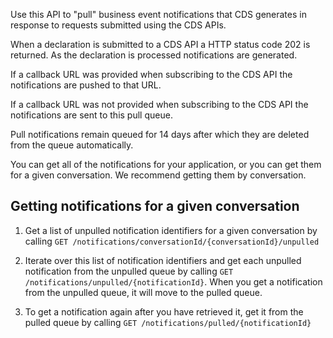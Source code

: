 Use this API to "pull" business event notifications that CDS generates in response to requests submitted using the CDS APIs.

When a declaration is submitted to a CDS API a HTTP status code 202 is returned. As the declaration is processed notifications are generated.

If a callback URL was provided when subscribing to the CDS API the notifications are pushed to that URL.

If a callback URL was not provided when subscribing to the CDS API the notifications are sent to this pull queue.

Pull notifications remain queued for 14 days after which they are deleted from the queue automatically.

You can get all of the notifications for your application, or you can get them for a given conversation. We recommend getting them by conversation.

## Getting notifications for a given conversation

1. Get a list of unpulled notification identifiers for a given conversation by calling `GET /notifications/conversationId/{conversationId}/unpulled`

2. Iterate over this list of notification identifiers and get each unpulled notification from the unpulled queue by calling `GET /notifications/unpulled/{notificationId}`. When you get a notification from the unpulled queue, it will move to the pulled queue.

3. To get a notification again after you have retrieved it, get it from the pulled queue by calling `GET /notifications/pulled/{notificationId}`

